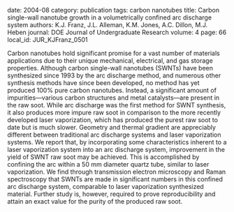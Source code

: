 date: 2004-08
category: publication
tags: carbon nanotubes
title: Carbon single-wall nanotube growth in a volumetrically confined arc discharge system
authors: K.J. Franz, J.L. Alleman, K.M. Jones, A.C. Dillon, M.J. Heben
journal: DOE Journal of Undergraduate Research
volume: 4
page: 66
local_id: JUR_KJFranz_0501

Carbon nanotubes hold significant promise for a vast number of materials
applications due to their unique mechanical, electrical, and gas storage
properties. Although carbon single-wall nanotubes (SWNTs) have been synthesized
since 1993 by the arc discharge method, and numerous other synthesis methods
have since been developed, no method has yet produced 100% pure carbon
nanotubes. Instead, a significant amount of impurities—various carbon structures
and metal catalysts—are present in the raw soot. While arc discharge was the
first method for SWNT synthesis, it also produces more impure raw soot in
comparison to the more recently developed laser vaporization, which has produced
the purest raw soot to date but is much slower. Geometry and thermal gradient
are appreciably different between traditional arc discharge systems and laser
vaporization systems. We report that, by incorporating some characteristics
inherent to a laser vaporization system into an arc discharge system,
improvement in the yield of SWNT raw soot may be achieved. This is accomplished
by confining the arc within a 50 mm diameter quartz tube, similar to laser
vaporization. We find through transmission electron microscopy and Raman
spectroscopy that SWNTs are made in significant numbers in this confined arc
discharge system, comparable to laser vaporization synthesized material. Further
study is, however, required to prove reproducibility and attain an exact value
for the purity of the produced raw soot.